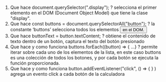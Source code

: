 1.	Que hace document.querySelector(".display"); ? selecciona el primer elemento en el DOM (Document Object Model) que tiene la clase "display".
2.	Que hace const buttons = document.querySelectorAll("button"); ? la constante ‘buttons’ selecciona todos los elementos <button> en el DOM.
3.	Que hace buttonText = button.textContent; ? obtiene el contenido de texto dentro de un botón, captura el texto del botón presionado
4.	Que hace y como funciona buttons.forEach((button) => { ...} ? permite iterar sobre cada uno de los elementos de la lista, en este caso buttons es una colección de todos los botones, y por cada botón se ejecuta la función proporcionada.
5.	Que hace y como funciona button.addEventListener("click", () => { } ) agrega un evento click a cada botón de la calculadora
